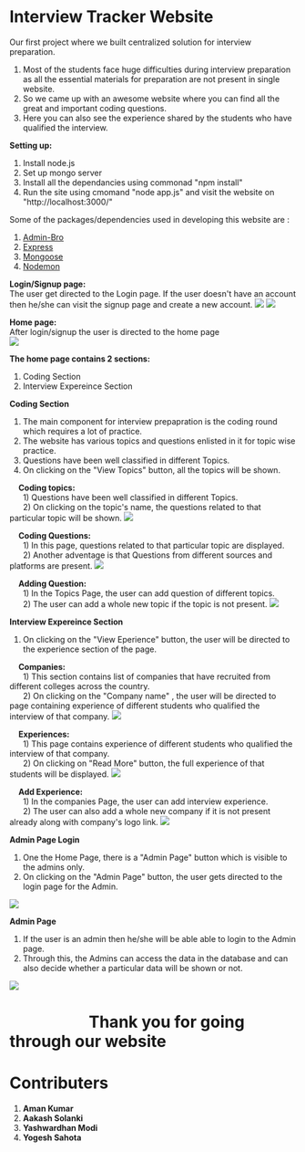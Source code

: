 # Interview Tracker Website

Our first project where we built centralized solution for interview preparation.
 1) Most of the students face huge difficulties during interview preparation as all the essential materials for preparation are not present in single website.
 2) So we came up with an awesome website where you can find all the great and important coding questions.
 3) Here you can also see the experience shared by the students who have qualified the interview.

**Setting up:**
 1) Install node.js
 2) Set up mongo server
 3) Install all the dependancies using commonad "npm install"
 4) Run the site using cmomand "node app.js" and visit the website on "http://localhost:3000/"

Some of the packages/dependencies used in developing this website are :
 1) [Admin-Bro](https://adminbro.com/section-modules.html)
 2) [Express](http://expressjs.com/)
 3) [Mongoose](https://mongoosejs.com/docs/)
 4) [Nodemon](https://nodemon.io/)

**Login/Signup page: <br />** 
  The user get directed to the Login page. If the user doesn't have an account then he/she can visit the signup page and create a new account.
<img src="screenshot/login.png" >
<img src="screenshot/signup.png" >

**Home page: <br />**
  After login/signup the user is directed to the home page  
 <img src="screenshot/home.png" >
 
 **The home page contains 2 sections:**
 1) Coding Section
 2) Interview Expereince Section

**Coding Section**
 1) The main component for interview prepapration is the coding round which requires a lot of practice.
 2) The website has various topics and questions enlisted in it for topic wise practice.
 3) Questions have been well classified in different Topics.
 4) On clicking on the "View Topics" button, all the topics will be shown.

 &nbsp; &nbsp; **Coding topics:** <br />
    &nbsp; &nbsp; &nbsp; 1) Questions have been well classified in different Topics. <br />
    &nbsp; &nbsp; &nbsp; 2) On clicking on the topic's name, the questions related to that particular topic will be shown. 
   <img src="screenshot/topics.png" >
   
 &nbsp; &nbsp; **Coding Questions:** <br />
    &nbsp; &nbsp; &nbsp; 1) In this page, questions related to that particular topic are displayed. <br />
    &nbsp; &nbsp; &nbsp; 2) Another adventage is that Questions from different sources and platforms are present. 
   <img src="screenshot/questions.png" >

 &nbsp; &nbsp; **Adding Question:** <br />
    &nbsp; &nbsp; &nbsp; 1) In the Topics Page, the user can add question of different topics. <br />
    &nbsp; &nbsp; &nbsp; 2) The user can add a whole new topic if the topic is not present.
   <img src="screenshot/add_question.png" >
   
**Interview Expereince Section**
 1) On clicking on the "View Eperience" button, the user will be directed to the experience section of the page.

 &nbsp; &nbsp; **Companies:** <br />
    &nbsp; &nbsp; &nbsp; 1) This section contains list of companies that have recruited from different colleges across the country. <br />
    &nbsp; &nbsp; &nbsp; 2) On clicking on the "Company name" , the user will be directed to page containing experience of different students who qualified the 
    &nbsp; &nbsp; &nbsp; &nbsp; interview of that  company. 
   <img src="screenshot/companies.png" >
   
 &nbsp; &nbsp; **Experiences:** <br />
    &nbsp; &nbsp; &nbsp; 1) This page contains experience of different students who qualified the interview of that company. <br />
    &nbsp; &nbsp; &nbsp; 2) On clicking on "Read More" button, the full experience of that students will be displayed.
    <img src="screenshot/experiences.png" >

 &nbsp; &nbsp; **Add Experience:** <br />
    &nbsp; &nbsp; &nbsp; 1) In the companies Page, the user can add interview experience. <br />
    &nbsp; &nbsp; &nbsp; 2) The user can also add a whole new company if it is not present already along with company's logo link.
    <img src="screenshot/add_experience.png" >
    
**Admin Page Login**
  1) One the Home Page, there is a "Admin Page" button which is visible to the admins only.
  2) On clicking on the "Admin Page" button, the user gets directed to the login page for the Admin.
  <img src="screenshot/admin-login.png" >
  
**Admin Page**
  1) If the user is an admin then he/she will be able able to login to the Admin page.
  2) Through this, the Admins can access the data in the database and can also decide whether a particular data will be shown or not.
   <img src="screenshot/admin-page.png" >
   
   <br />
   
 # &nbsp; &nbsp; &nbsp; &nbsp; &nbsp; &nbsp;&nbsp; &nbsp; &nbsp; &nbsp; &nbsp; Thank you for going through our website
 
 # Contributers 
  1) **Aman Kumar**
  2) **Aakash Solanki**
  3) **Yashwardhan Modi**
  4) **Yogesh Sahota**
 
 
